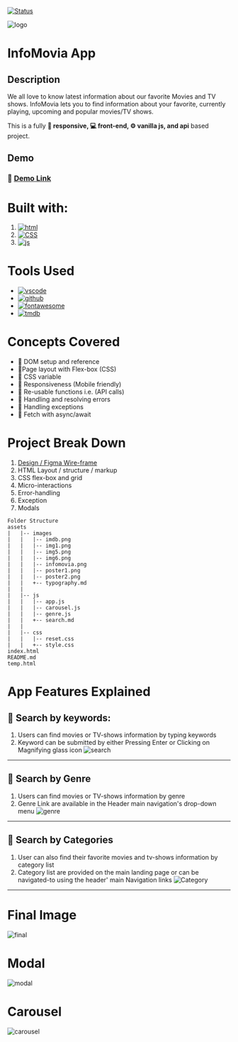 [ ![Status][Badge-Status] ][Site-Page]

![logo](./assets/images/infomovia.png) 
# **InfoMovia** App
## Description
We all love to know latest information about our favorite Movies and TV shows. InfoMovia lets you to find information about your favorite, currently playing, upcoming and popular movies/TV shows. 

This is a fully **📱 responsive, 💻 front-end, ⚙ vanilla js, and api** based project. 

## Demo

### 🔗 [Demo Link](https://sanixstudio.github.io/infomovia/)

# Built with:
 1. [![html](https://img.shields.io/static/v1?label=HTML5&message=Markup&color=orange&logo=html5&style=for-the-badge)](https://www.w3schools.com/html/)
 2. [![CSS](https://img.shields.io/static/v1?label=css3&message=Styling&color=blue&logo=css3&style=for-the-badge)](https://www.w3schools.com/css/)
 3. [![js](https://img.shields.io/static/v1?label=JavaScript&message=Language&color=yellow&logo=javascript&style=for-the-badge)](https://www.w3schools.com/js/)

# Tools Used
 - [![vscode](https://img.shields.io/badge/vscode-555?style=for-the-badge&logo=Visual%20Studio%20Code&logoColor=white)](https://code.visualstudio.com/)
 - [![github](https://img.shields.io/badge/git/github-555?style=for-the-badge&logo=github&logoColor=white)](https://code.github.com/)
 - [![fontawesome](https://img.shields.io/badge/Font%20Awesome%20icons-555?style=for-the-badge&logo=font%20awesome&logoColor=white)](https://fontawesome.com/icons)
 - [![tmdb](https://img.shields.io/badge/tmdb%20API-555?style=for-the-badge&logo=The%20Movie%20Database&logoColor=white)](https://developers.themoviedb.org/3)

# Concepts Covered
 - 📑 DOM setup and reference
 - 📑Page layout with Flex-box (CSS)
 - 📑 CSS variable
 - 📑 Responsiveness (Mobile friendly)
 - 📑 Re-usable functions i.e. (API calls)
 - 📑 Handling and resolving errors
 - 📑 Handling exceptions
 - 📑 Fetch with async/await

# Project Break Down
 1. [Design / Figma Wire-frame](https://www.figma.com/file/MRtHy2Znu9wo0dq9EqoXtN/Untitled?node-id=0%3A1)
 2. HTML Layout / structure / markup
 3. CSS flex-box and grid
 4. Micro-interactions
 5. Error-handling
 6. Exception
 7. Modals

```
Folder Structure
assets
|   |-- images
|   |   |-- imdb.png
|   |   |-- img1.png
|   |   |-- img5.png
|   |   |-- img6.png
|   |   |-- infomovia.png
|   |   |-- poster1.png
|   |   |-- poster2.png
|   |   +-- typography.md
|   |
|   |-- js
|   |   |-- app.js
|   |   |-- carousel.js
|   |   |-- genre.js
|   |   +-- search.md
|   |
|   |-- css
|   |   |-- reset.css
|   |   +-- style.css
index.html
README.md
temp.html
```

# App Features Explained
## 🔎 Search by keywords:
   1. Users can find movies or TV-shows information by typing keywords
   2. Keyword can be submitted by either Pressing Enter or Clicking on Magnifying glass icon 
![search](./assets/images/github_resources/search.png)

- - -
## 🔎 Search by Genre
   1. Users can find movies or TV-shows information by genre
   2. Genre Link are available in the Header main navigation's drop-down menu
![genre](./assets/images/github_resources/genre.png)

- - -

## 🔎 Search by Categories
   1. User can also find their favorite movies and tv-shows information by category list
   2. Category list are provided on the main landing page or can be navigated-to using 
      the header' main Navigation links
![Category](./assets/images/github_resources/category.png)


- - -

# Final Image
![final](./assets/images/github_resources/screenShot.jpg)

 # Modal
![modal](./assets/images/github_resources/modal.png)

 # Carousel
![carousel](./assets/images/github_resources/carousel.png)



[Badge-Status]: https://img.shields.io/badge/Status-Finalizing-informational?style=for-the-badge
[Badge-Contributors]: https://img.shields.io/badge/Contributors-4-lightgreen?style=for-the-badge
[Site-Page]: https://

[Figma]: https://www.figma.com/file/teMV2bbWUKLSKlkn8NHn0I/Poke-Store?node-id=0%3A1
[Trello]: https://trello.com/b/fz2gTMMX/poke-store
[Google Docs]: ___

[React]: https://reactjs.org/
[Sass]: https://sass-lang.com/
[JavaScript]: https://en.wikipedia.org/wiki/JavaScript
[TypeScript]: https://www.typescriptlang.org/
[React-Router-Dom]: https://reactrouter.com/
[Badge-React]: https://img.shields.io/badge/-React-20232A.svg?&style=for-the-badge&logo=React&logoColor=61DAFB
[Badge-Sass]: https://img.shields.io/badge/-Sass-hotpink.svg?&style=for-the-badge&logo=Sass&logoColor=FFF
[Badge-JavaScript]: https://img.shields.io/badge/-JavaScript-323330.svg?&style=for-the-badge&logo=JavaScript&logoColor=F0DB4F
[Badge-TypeScript]: https://img.shields.io/badge/-TypeScript-323330.svg?&style=for-the-badge&logo=TypeScript&logoColor=007ACC
[Badge-React-Router-Dom]: https://img.shields.io/badge/-React_Router-CA4245.svg?style=for-the-badge&logo=React-Router&logoColor=FFF
